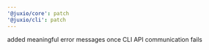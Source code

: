 ```yaml
---
'@juxio/core': patch
'@juxio/cli': patch
---
```


added meaningful error messages once CLI API communication fails
